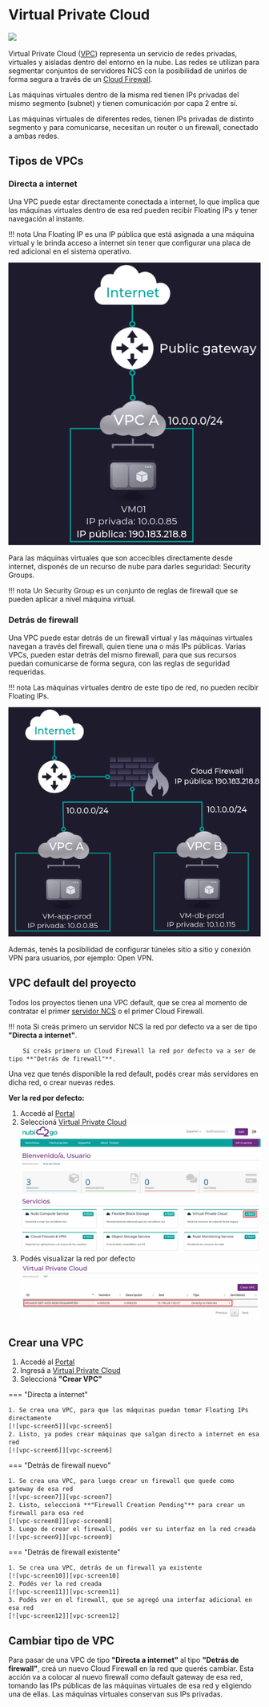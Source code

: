 # Virtual Private Cloud
![](https://www.nubi2go.com/static/2399084848c107e34eebe6e2331358ca/c47b5/vpc-intro_icon.webp)

[vpc-screen1]: assets/vpc-screen1-light.png
[vpc-screen2]: assets/vpc-screen2-light.png
[vpc-screen3]: assets/vpc-screen3.png
[vpc-screen4]: assets/vpc-screen4.png
[vpc-screen5]: assets/vpc-screen5-light.png
[vpc-screen6]: assets/vpc-screen6-light.png
[vpc-screen7]: assets/vpc-screen11-light.png
[vpc-screen8]: assets/vpc-screen12-light.png
[vpc-screen9]: assets/vpc-screen9-light.png
[vpc-screen10]: assets/vpc-screen7-light.png
[vpc-screen11]: assets/vpc-screen8-light.png
[vpc-screen12]: assets/vpc-screen10-light.png

Virtual Private Cloud ([VPC](https://nubi2go.com/services/vpc)) representa un servicio de redes privadas, virtuales y aisladas dentro del entorno en la nube.
Las redes se utilizan para segmentar conjuntos de servidores NCS con la posibilidad de unirlos de forma segura a través de un [Cloud Firewall](https://nubi2go.com/services/cloud_firewall_and_vpn).

Las máquinas virtuales dentro de la misma red tienen IPs privadas del mismo segmento (subnet) y tienen comunicación por capa 2 entre sí.

Las máquinas virtuales de diferentes redes, tienen IPs privadas de distinto segmento y para comunicarse, necesitan un router o un firewall, conectado a ambas redes.

## Tipos de VPCs
### Directa a internet
Una VPC puede estar directamente conectada a internet, lo que implica que las máquinas virtuales dentro de esa red pueden recibir Floating IPs y tener navegación al instante.

!!! nota
        Una Floating IP es una IP pública que está asignada a una máquina virtual y le brinda acceso a internet sin tener que configurar una placa de red adicional en el sistema operativo.

[![vpc-screen3]][vpc-screen3]

Para las máquinas virtuales que son accecibles directamente desde internet, disponés de un recurso de nube para darles seguridad: Security Groups.

!!! nota
        Un Security Group es un conjunto de reglas de firewall que se pueden aplicar a nivel máquina virtual.

### Detrás de firewall
Una VPC puede estar detrás de un firewall virtual y las máquinas virtuales navegan a través del firewall, quien tiene una o más IPs públicas.
Varias VPCs, pueden estar detrás del mismo firewall, para que sus recursos puedan comunicarse de forma segura, con las reglas de seguridad requeridas.

!!! nota
        Las máquinas virtuales dentro de este tipo de red, no pueden recibir Floating IPs.

[![vpc-screen4]][vpc-screen4]

Además, tenés la posibilidad de configurar túneles sitio a sitio y conexión VPN para usuarios, por ejemplo: Open VPN.

## VPC default del proyecto
Todos los proyectos tienen una VPC default, que se crea al momento de contratar el primer [servidor NCS](/docs/nubi_compute_service/#crear-un-servidor-ncs) o el primer Cloud Firewall.

!!! nota
        Si creás primero un servidor NCS la red por defecto va a ser de tipo **"Directa a internet"**.

        Si creás primero un Cloud Firewall la red por defecto va a ser de tipo **"Detrás de firewall"**.

Una vez que tenés disponible la red default, podés crear más servidores en dicha red, o crear nuevas redes.

**Ver la red por defecto:**

1. Accedé al [Portal](https://portal.nubi2go.com/)
2. Seleccioná [Virtual Private Cloud](https://portal.nubi2go.com/vpc.php)
   [![vpc-screen1]][vpc-screen1]
3. Podés visualizar la red por defecto
   [![vpc-screen2]][vpc-screen2]


## Crear una VPC
1. Accedé al [Portal](https://portal.nubi2go.com/)
2. Ingresá a [Virtual Private Cloud](https://portal.nubi2go.com/vpc.php)
3. Seleccioná **"Crear VPC"**

=== "Directa a internet"

    1. Se crea una VPC, para que las máquinas puedan tomar Floating IPs directamente
    [![vpc-screen5]][vpc-screen5]
    2. Listo, ya podes crear máquinas que salgan directo a internet en esa red
    [![vpc-screen6]][vpc-screen6]

=== "Detrás de firewall nuevo"

    1. Se crea una VPC, para luego crear un firewall que quede como gateway de esa red
    [![vpc-screen7]][vpc-screen7]
    2. Listo, seleccioná **"Firewall Creation Pending"** para crear un firewall para esa red
    [![vpc-screen8]][vpc-screen8]
    3. Luego de crear el firewall, podés ver su interfaz en la red creada
    [![vpc-screen9]][vpc-screen9]

=== "Detrás de firewall existente"

    1. Se crea una VPC, detrás de un firewall ya existente
    [![vpc-screen10]][vpc-screen10]
    2. Podés ver la red creada
    [![vpc-screen11]][vpc-screen11]
    3. Podés ver en el firewall, que se agregó una interfaz adicional en esa red
    [![vpc-screen12]][vpc-screen12]
    
## Cambiar tipo de VPC
Para pasar de una VPC de tipo **"Directa a internet"** al tipo **"Detrás de firewall"**, creá un nuevo Cloud Firewall en la red que querés cambiar.
Esta acción va a colocar al nuevo firewall como default gateway de esa red, tomando las IPs públicas de las máquinas virtuales de esa red y eligiendo una de ellas.
Las máquinas virtuales conservan sus IPs privadas.
